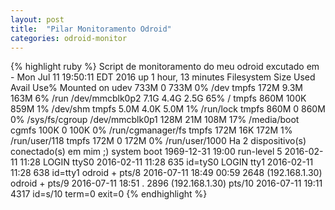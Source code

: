 ```yaml
---
layout: post
title:  "Pilar Monitoramento Odroid"
categories: odroid-monitor
---
```

{% highlight ruby %}
Script de monitoramento do meu odroid excutado em - Mon Jul 11 19:50:11 EDT 2016
up 1 hour, 13 minutes
Filesystem      Size  Used Avail Use% Mounted on
udev            733M     0  733M   0% /dev
tmpfs           172M  9.3M  163M   6% /run
/dev/mmcblk0p2  7.1G  4.4G  2.5G  65% /
tmpfs           860M  100K  859M   1% /dev/shm
tmpfs           5.0M  4.0K  5.0M   1% /run/lock
tmpfs           860M     0  860M   0% /sys/fs/cgroup
/dev/mmcblk0p1  128M   21M  108M  17% /media/boot
cgmfs           100K     0  100K   0% /run/cgmanager/fs
tmpfs           172M   16K  172M   1% /run/user/118
tmpfs           172M     0  172M   0% /run/user/1000
Ha 2 dispositivo(s) conectado(s) em mim ;)
           system boot  1969-12-31 19:00
           run-level 5  2016-02-11 11:28
LOGIN      ttyS0        2016-02-11 11:28               635 id=tyS0
LOGIN      tty1         2016-02-11 11:28               638 id=tty1
odroid   + pts/8        2016-07-11 18:49 00:59        2648 (192.168.1.30)
odroid   + pts/9        2016-07-11 18:51   .          2896 (192.168.1.30)
           pts/10       2016-07-11 19:11              4317 id=s/10  term=0 exit=0
{% endhighlight %}
